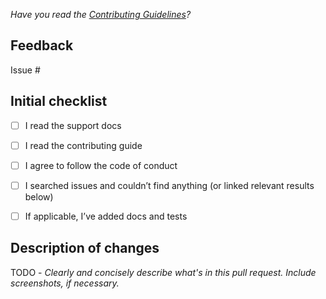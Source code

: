 <!--
  Please check the needed checkboxes ([ ] -> [x]). Leave the
  comments as they are, they won’t show on GitHub.
  We are excited about pull requests, but please try to limit the scope, provide
  a general description of the changes, and remember, it’s up to you to convince
  us to land it.
-->

*Have you read the [Contributing Guidelines](https://github.com/wiefunkdai/.github/blob/master/CONTRIBUTING.md)?*

## Feedback

Issue #



## Initial checklist

*   [ ] I read the support docs <!-- https://github.com/wiefunkdai/.github/blob/master/support.md -->
*   [ ] I read the contributing guide <!-- https://github.com/wiefunkdai/.github/blob/master/contributing.md -->
*   [ ] I agree to follow the code of conduct <!-- https://github.com/wiefunkdai/.github/blob/master/code-of-conduct.md -->
*   [ ] I searched issues and couldn’t find anything (or linked relevant results below) <!-- https://github.com/search?q=user%3Awiefunkdai&type=Issues -->
*   [ ] If applicable, I’ve added docs and tests


## Description of changes

TODO - *Clearly and concisely describe what's in this pull request. Include screenshots, if necessary.*

<!--do not edit: pr-->
